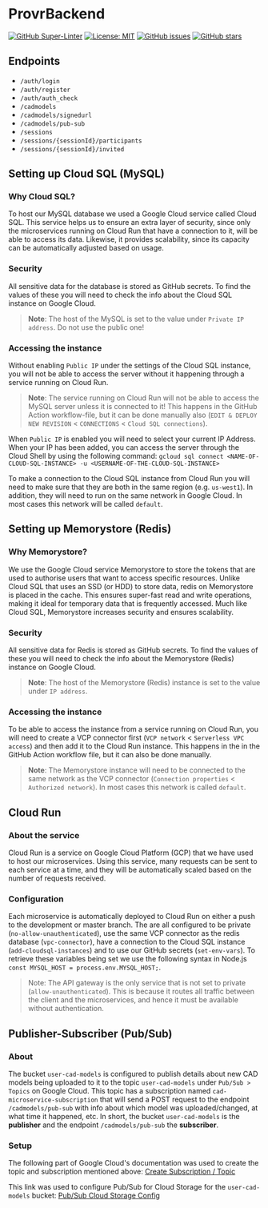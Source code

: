 # ProvrBackend

[![GitHub Super-Linter](https://github.com/ProVR-Norway/ProvrBackend/workflows/Lint%20Code%20Base/badge.svg)](https://github.com/marketplace/actions/super-linter) [![License: MIT](https://img.shields.io/badge/License-MIT-yellow.svg)](https://opensource.org/licenses/MIT)
[![GitHub issues](https://img.shields.io/github/issues/ProVR-Norway/ProvrBackend.svg)](https://GitHub.com/Naereen/StrapDown.js/issues/)
[![GitHub stars](https://img.shields.io/github/stars/ProVR-Norway/ProvrBackend.svg?style=social&label=Star&maxAge=2592000)](https://GitHub.com/Naereen/StrapDown.js/stargazers/) 

## Endpoints

- `/auth/login`
- `/auth/register`
- `/auth/auth_check`
- `/cadmodels`
- `/cadmodels/signedurl`
- `/cadmodels/pub-sub`
- `/sessions`
- `/sessions/{sessionId}/participants`
- `/sessions/{sessionId}/invited`

## Setting up Cloud SQL (MySQL)

### Why Cloud SQL?

To host our MySQL database we used a Google Cloud service called Cloud SQL. This service helps us to ensure an extra layer of security, since only the microservices running on Cloud Run that have a connection to it, will be able to access its data. Likewise, it provides scalability, since its capacity can be automatically adjusted based on usage.

### Security

All sensitive data for the database is stored as GitHub secrets. To find the values of these you will need to check the info about the Cloud SQL instance on Google Cloud. 

> **Note**: The host of the MySQL is set to the value under `Private IP address`. Do not use the public one!

### Accessing the instance

Without enabling `Public IP` under the settings of the Cloud SQL instance, you will not be able to access the server without it happening through a service running on Cloud Run.

> **Note**: The service running on Cloud Run will not be able to access the MySQL server unless it is connected to it! This happens in the GitHub Action workflow-file, but it can be done manually also (`EDIT & DEPLOY NEW REVISION` < `CONNECTIONS` < `Cloud SQL connections`).

When `Public IP` is enabled you will need to select your current IP Address. When your IP has been added, you can access the server through the Cloud Shell by using the following command: `gcloud sql connect <NAME-OF-CLOUD-SQL-INSTANCE> -u <USERNAME-OF-THE-CLOUD-SQL-INSTANCE>`

To make a connection to the Cloud SQL instance from Cloud Run you will need to make sure that they are both in the same region (e.g. `us-west1`). In addition, they will need to run on the same network in Google Cloud. In most cases this network will be called `default`.

## Setting up Memorystore (Redis)

### Why Memorystore?

We use the Google Cloud service Memorystore to store the tokens that are used to authorise users that want to access specific resources. Unlike Cloud SQL that uses an SSD (or HDD) to store data, redis on Memorystore is placed in the cache. This ensures super-fast read and write operations, making it ideal for temporary data that is frequently accessed. Much like Cloud SQL, Memorystore increases security and ensures scalability.

### Security

All sensitive data for Redis is stored as GitHub secrets. To find the values of these you will need to check the info about the Memorystore (Redis) instance on Google Cloud.

> **Note**: The host of the Memorystore (Redis) instance is set to the value under `IP address`.

### Accessing the instance

To be able to access the instance from a service running on Cloud Run, you will need to create a VCP connector first (`VCP network` < `Serverless VPC access`) and then add it to the Cloud Run instance. This happens in the in the GitHub Action workflow file, but it can also be done manually. 

> **Note**: The Memorystore instance will need to be connected to the same network as the VCP connector (`Connection properties` < `Authorized network`). In most cases this network is called `default`.

## Cloud Run

### About the service

Cloud Run is a service on Google Cloud Platform (GCP) that we have used to host our microservices. Using this service, many requests can be sent to each service at a time, and they will be automatically scaled based on the number of requests received.

### Configuration

Each microservice is automatically deployed to Cloud Run on either a push to the development or master branch. The are all configured to be private (`no-allow-unauthenticated`), use the same VCP connector as the redis database (`vpc-connector`), have a connection to the Cloud SQL instance (`add-cloudsql-instances`) and to use our GitHub secrets (`set-env-vars`). To retrieve these variables being set we use the following syntax in Node.js `const MYSQL_HOST = process.env.MYSQL_HOST;`. 

> Note: The API gateway is the only service that is not set to private (`allow-unauthenticated`). This is because it routes all traffic between the client and the microservices, and hence it must be available without authentication. 

## Publisher-Subscriber (Pub/Sub)

### About 

The bucket `user-cad-models` is configured to publish details about new CAD models being uploaded to it to the topic `user-cad-models` under `Pub/Sub > Topics` on Google Cloud. This topic has a subscription named `cad-microservice-subscription` that will send a POST request to the endpoint `/cadmodels/pub-sub` with info about which model was uploaded/changed, at what time it happened, etc. In short, the bucket `user-cad-models` is the **publisher** and the endpoint `/cadmodels/pub-sub` the **subscriber**.

### Setup

The following part of Google Cloud's documentation was used to create the topic and subscription mentioned above: [Create Subscription / Topic](https://cloud.google.com/pubsub/docs/admin)

This link was used to configure Pub/Sub for Cloud Storage for the `user-cad-models` bucket: [Pub/Sub Cloud Storage Config](https://cloud.google.com/storage/docs/reporting-changes#gsutil)

